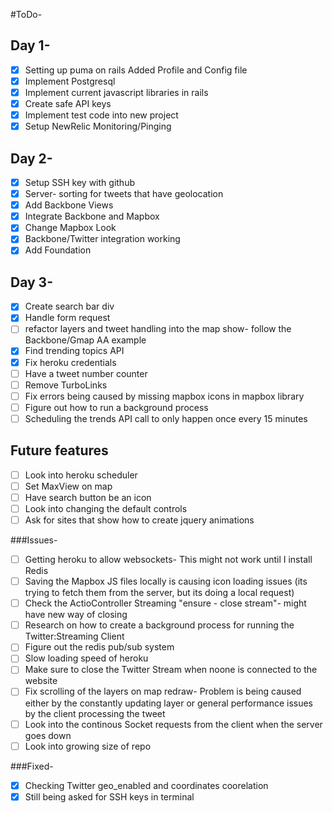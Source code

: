 #ToDo-
## Day 1-
- [X] Setting up puma on rails
Added Profile and Config file
- [X] Implement Postgresql 
- [X] Implement current javascript libraries in rails
- [X] Create safe API keys
- [X] Implement test code into new project
- [X] Setup NewRelic Monitoring/Pinging

## Day 2- 
- [X] Setup SSH key with github
- [X] Server- sorting for tweets that have geolocation 
- [X] Add Backbone Views
- [X] Integrate Backbone and Mapbox
- [X] Change Mapbox Look
- [X] Backbone/Twitter integration working
- [X] Add Foundation

## Day 3- 
- [X] Create search bar div
- [X] Handle form request
- [ ] refactor layers and tweet handling into the map show- follow the Backbone/Gmap AA example
- [X] Find trending topics API
- [X] Fix heroku credentials
- [ ] Have a tweet number counter
- [ ] Remove TurboLinks
- [ ] Fix errors being caused by missing mapbox icons in mapbox library
- [ ] Figure out how to run a background process
- [ ] Scheduling the trends API call to only happen once every 15 minutes

## Future features
- [ ] Look into heroku scheduler
- [ ] Set MaxView on map
- [ ] Have search button be an icon
- [ ] Look into changing the default controls
- [ ] Ask for sites that show how to create jquery animations

###Issues-
- [ ] Getting heroku to allow websockets- This might not work until I install Redis 
- [ ] Saving the Mapbox JS files locally is causing icon loading issues (its trying to fetch them from the server, but its doing a local request)
- [ ] Check the ActioController Streaming "ensure - close stream"- might have new way of closing
- [ ] Research on how to create a background process for running the Twitter:Streaming Client
- [ ] Figure out the redis pub/sub system
- [ ] Slow loading speed of heroku
- [ ] Make sure to close the Twitter Stream when noone is connected to the website
- [ ] Fix scrolling of the layers on map redraw- Problem is being caused either by the constantly updating layer or general performance issues by the client processing the tweet
- [ ] Look into the continous Socket requests from the client when the server goes down
- [ ] Look into growing size of repo

###Fixed-
- [X] Checking Twitter geo_enabled and coordinates coorelation
- [X] Still being asked for SSH keys in terminal
